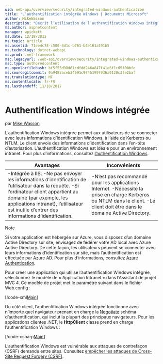 ```yaml
---
uid: web-api/overview/security/integrated-windows-authentication
title: "L’authentification intégrée Windows | Documents Microsoft"
author: MikeWasson
description: "Décrit l’utilisation de l’authentification Windows intégrée dans l’API Web ASP.NET."
ms.author: aspnetcontent
manager: wpickett
ms.date: 12/18/2012
ms.topic: article
ms.assetid: 71ee4c78-c500-4d1c-b761-b4e161a291b5
ms.technology: dotnet-webapi
ms.prod: .net-framework
msc.legacyurl: /web-api/overview/security/integrated-windows-authentication
msc.type: authoredcontent
ms.openlocfilehash: bf5f55d98d61cdfdd246a847f41a6f1c65f00bfc
ms.sourcegitcommit: 9a9483aceb34591c97451997036a9120c3fe2baf
ms.translationtype: MT
ms.contentlocale: fr-FR
ms.lasthandoff: 11/10/2017
---
```

<a name="integrated-windows-authentication"></a>Authentification Windows intégrée
====================
par [Mike Wasson](https://github.com/MikeWasson)

L’authentification Windows intégrée permet aux utilisateurs de se connecter avec leurs informations d’identification Windows, à l’aide de Kerberos ou NTLM. Le client envoie des informations d’identification dans l’en-tête d’autorisation. L’authentification Windows est idéale pour un environnement intranet. Pour plus d’informations, consultez [l’authentification Windows](https://www.iis.net/configreference/system.webserver/security/authentication/windowsauthentication).

| Avantages | Inconvénients |
| --- | --- |
| -Intégrée à IIS. -Ne pas envoyer les informations d’identification de l’utilisateur dans la requête. -Si l’ordinateur client appartient au domaine (par exemple, les applications intranet), l’utilisateur est inutile d’entrer des informations d’identification. | -N’est pas recommandé pour les applications Internet. -Nécessite la prise en charge Kerberos ou NTLM dans le client. -Le client doit être dans le domaine Active Directory. |

> [!NOTE]
> Si votre application est hébergée sur Azure, vous disposez d’un domaine Active Directory sur site, envisagez de fédérer votre AD local avec Azure Active Directory. De cette façon, les utilisateurs peuvent se connecter avec leurs informations d’identification sur site, mais l’authentification est effectuée par Azure AD. Pour plus d’informations, consultez [Azure Authentication](../../../visual-studio/overview/2012/windows-azure-authentication.md).


Pour créer une application qui utilise l’authentification Windows intégrée, sélectionnez le modèle de « Application Intranet » dans l’Assistant de projet MVC 4. Ce modèle de projet met le paramètre suivant dans le fichier Web.config :

[!code-xml[Main](integrated-windows-authentication/samples/sample1.xml)]

Du côté client, l’authentification Windows intégrée fonctionne avec n’importe quel navigateur prenant en charge la [Negotiate](http://www.ietf.org/rfc/rfc4559.txt) schéma d’authentification, qui inclut la plupart des principaux navigateurs. Pour les applications clientes .NET, le **HttpClient** classe prend en charge l’authentification Windows :

[!code-csharp[Main](integrated-windows-authentication/samples/sample2.cs)]

L’authentification Windows est vulnérable aux attaques de contrefaçon (CSRF) demande entre sites. Consultez [empêcher les attaques de Cross-Site Request Forgery (CSRF)](preventing-cross-site-request-forgery-csrf-attacks.md).
